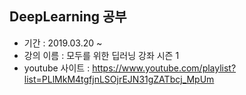  ## DeepLearning 공부

- 기간 : 2019.03.20 ~
- 강의 이름 : 모두를 위한 딥러닝 강좌 시즌 1
- youtube 사이트 : https://www.youtube.com/playlist?list=PLlMkM4tgfjnLSOjrEJN31gZATbcj_MpUm
